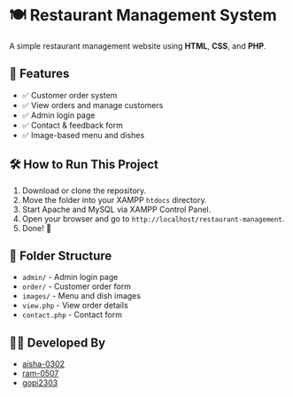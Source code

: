 # 🍽️ Restaurant Management System

A simple restaurant management website using **HTML**, **CSS**, and **PHP**.

## 📌 Features
- ✅ Customer order system
- ✅ View orders and manage customers
- ✅ Admin login page
- ✅ Contact & feedback form
- ✅ Image-based menu and dishes

## 🛠️ How to Run This Project
1. Download or clone the repository.
2. Move the folder into your XAMPP `htdocs` directory.
3. Start Apache and MySQL via XAMPP Control Panel.
4. Open your browser and go to `http://localhost/restaurant-management`.
5. Done! 🎉

## 📁 Folder Structure
- `admin/` - Admin login page
- `order/` - Customer order form
- `images/` - Menu and dish images
- `view.php` - View order details
- `contact.php` - Contact form

## 👩‍💻 Developed By
- [aisha-0302](https://github.com/aisha-0302)
- [ram-0507](https://github.com/ram-0507)
- [gopi2303](https://github.com/gopi2303)

